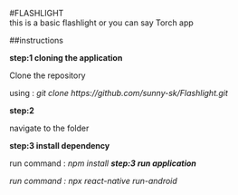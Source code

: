 #FLASHLIGHT
<br/>
this is a basic flashlight or you can say Torch app

##instructions

<b>step:1 cloning the application</b>

<p> Clone the repository</p>
<p> using :<i> git clone https://github.com/sunny-sk/Flashlight.git </i></p>

<b>step:2</b>

<p> navigate to the folder</p>

<b>step:3 install dependency</b>

<p> run command : <i>npm install</>
<b>step:3 run application</b>

<p> run command : <i>npx react-native run-android</i></p>
